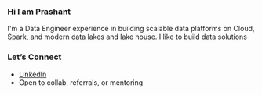 ### Hi I am Prashant
I'm a Data Engineer experience in building scalable data platforms on Cloud, Spark, and modern data lakes and lake house.
I like to build data solutions
### Let’s Connect
- [LinkedIn](https://www.linkedin.com/in/prashantdbahire/)
- Open to collab, referrals, or mentoring
